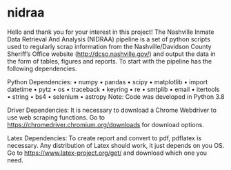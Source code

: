 # nidraa

Hello and thank you for your interest in this project! The Nashville Inmate Data Retrieval And Analysis (NIDRAA) pipeline is a set of python scripts used to regularly scrap information from the Nashville/Davidson County Sheriff’s Office website (http://dcso.nashville.gov/) and output the data in the form of tables, figures and reports. To start with the pipeline has the following dependencies.

Python Dependencies:
•	numpy
•	pandas
•	scipy
•	matplotlib
•	import datetime
•	pytz
•	os
•	traceback
•	keyring
•	re
•	smtplib
•	email
•	itertools
•	string
•	bs4
•	selenium
•	astropy
Note: Code was developed in Python 3.8

Driver Dependencies:
It is necessary to download a Chrome Webdriver to use web scraping functions. Go to https://chromedriver.chromium.org/downloads for download options.

Latex Dependencies:
To create report and convert to pdf, pdflatex is necessary. Any distribution of Latex should work, it just depends on you OS. Go to https://www.latex-project.org/get/ and download which one you need.
